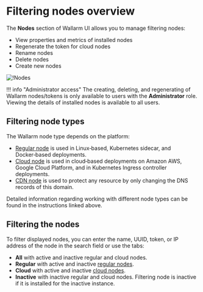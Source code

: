 # Filtering nodes overview

The **Nodes** section of Wallarm UI allows you to manage filtering nodes:

* View properties and metrics of installed nodes
* Regenerate the token for cloud nodes
* Rename nodes
* Delete nodes
* Create new nodes

![!Nodes](../../images/user-guides/nodes/table-nodes.png)

!!! info "Administrator access"
    The creating, deleting, and regenerating of Wallarm nodes/tokens is only available to users with the **Administrator** role. Viewing the details of installed nodes is available to all users.

## Filtering node types

The Wallarm node type depends on the platform:

* [Regular node](regular-node.md) is used in Linux‑based, Kubernetes sidecar, and Docker‑based deployments.
* [Cloud node](cloud-node.md) is used in cloud‑based deployments on Amazon AWS, Google Cloud Platform, and in Kubernetes Ingress controller deployments.
* [CDN node](cdn-node.md) is used to protect any resource by only changing the DNS records of this domain.

Detailed information regarding working with different node types can be found in the instructions linked above. 

## Filtering the nodes

To filter displayed nodes, you can enter the name, UUID, token, or IP address of the node in the search field or use the tabs:

* **All** with active and inactive regular and cloud nodes.
* **Regular** with active and inactive [regular nodes](regular-node.md).
* **Cloud** with active and inactive [cloud nodes](cloud-node.md).
* **Inactive** with inactive regular and cloud nodes. Filtering node is inactive if it is installed for the inactive instance.
